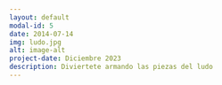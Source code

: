 ```yaml
---
layout: default
modal-id: 5
date: 2014-07-14
img: ludo.jpg
alt: image-alt
project-date: Diciembre 2023
description: Diviertete armando las piezas del ludo
---
```

